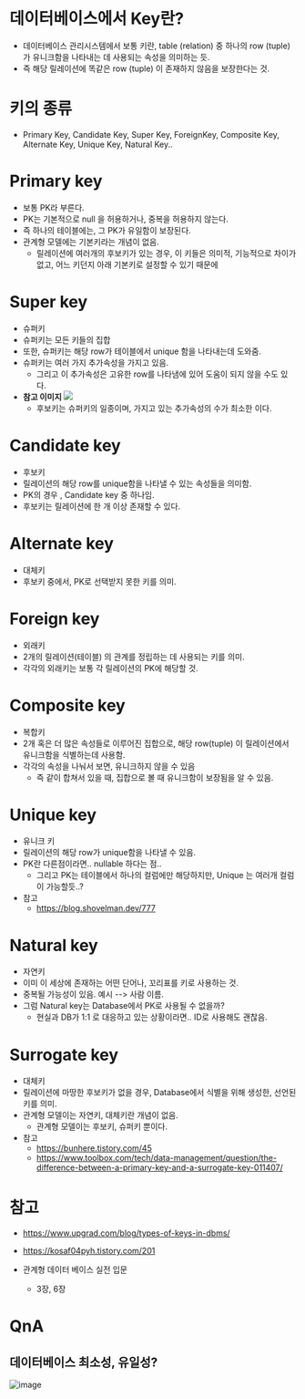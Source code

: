 # 데이터베이스에서 Key란?
- 데이터베이스 관리시스템에서 보통 키란, table (relation) 중 하나의 row (tuple) 가 유니크함을 나타내는 데 사용되는 속성을 의미하는 듯.
- 즉 해당 릴레이션에 똑같은 row (tuple) 이 존재하지 않음을 보장한다는 것.

# 키의 종류
- Primary Key, Candidate Key, Super Key, ForeignKey, Composite Key, Alternate Key, Unique Key, Natural Key..

# Primary key
- 보통 PK라 부른다.
- PK는 기본적으로 null 을 허용하거나, 중복을 허용하지 않는다.
- 즉 하나의 테이블에는, 그 PK가 유일함이 보장된다.
- 관계형 모델에는 기본키라는 개념이 없음.
    - 릴레이션에 여러개의 후보키가 있는 경우, 이 키들은 의미적, 기능적으로 차이가 없고, 어느 키던지 아래 기본키로 설정할 수 있기 때문에

# Super key
- 슈퍼키
- 슈퍼키는 모든 키들의 집합
- 또한, 슈퍼키는 해당 row가 테이블에서 unique 함을 나타내는데 도와줌.
- 슈퍼키는 여러 가지 추가속성을 가지고 있음.
    - 그리고 이 추가속성은 고유한 row를 나타냄에 있어 도움이 되지 않을 수도 있다.
- **참고 이미지**
![](https://img1.daumcdn.net/thumb/R1280x0/?scode=mtistory2&fname=https%3A%2F%2Fblog.kakaocdn.net%2Fdn%2F74FZR%2FbtqClyMJ0sx%2Fay7x7W2V3cWukTMoyYHp51%2Fimg.png)
    - 후보키는 슈퍼키의 일종이며, 가지고 있는 추가속성의 수가 최소한 이다.

# Candidate key
- 후보키
- 릴레이션의 해당 row를 unique함을 나타낼 수 있는 속성들을 의미함.
- PK의 경우 , Candidate key 중 하나임.
- 후보키는 릴레이션에 한 개 이상 존재할 수 있다.

# Alternate key
- 대체키
- 후보키 중에서, PK로 선택받지 못한 키를 의미.


# Foreign key
- 외래키
- 2개의 릴레이션(테이블) 의 관계를 정립하는 데 사용되는 키를 의미.
- 각각의 외래키는 보통 각 릴레이션의 PK에 해당할 것.

# Composite key
- 복합키
- 2개 혹은 더 많은 속성들로 이루어진 집합으로, 해당 row(tuple) 이 릴레이션에서 유니크함을 식별하는데 사용함.
- 각각의 속성을 나눠서 보면, 유니크하지 않을 수 있음 
    - 즉 같이 합쳐서 있을 때, 집합으로 볼 때 유니크함이 보장됨을 알 수 있음.

# Unique key
- 유니크 키
- 릴레이션의 해당 row가 unique함을 나타낼 수 있음.
- PK란 다른점이라면.. nullable 하다는 점..
    - 그리고 PK는 테이블에서 하나의 컬럼에만 해당하지만, Unique 는 여러개 컬럼이 가능할듯..?
- 참고
    - https://blog.shovelman.dev/777

# Natural key
- 자연키
- 이미 이 세상에 존재하는 어떤 단어나, 꼬리표를 키로 사용하는 것.
- 중복될 가능성이 있음. 예시 --> 사람 이름.
- 그럼 Natural key는 Database에서 PK로 사용될 수 없을까?
    - 현실과 DB가 1:1 로 대응하고 있는 상황이라면.. ID로 사용해도 괜찮음.

# Surrogate key
- 대체키
- 릴레이션에 마땅한 후보키가 없을 경우, Database에서 식별을 위해 생성한, 선언된 키를 의미.
- 관계형 모델이는 자연키, 대체키란 개념이 없음.
    - 관계형 모델이는 후보키, 슈퍼키 뿐이다.
- 참고
  - https://bunhere.tistory.com/45
  - https://www.toolbox.com/tech/data-management/question/the-difference-between-a-primary-key-and-a-surrogate-key-011407/

# 참고
- https://www.upgrad.com/blog/types-of-keys-in-dbms/
- https://kosaf04pyh.tistory.com/201

- 관계형 데이터 베이스 실전 입문
    - 3장, 6장 

# QnA

## 데이터베이스 최소성, 유일성? 
![image](https://user-images.githubusercontent.com/22140570/128857368-49e05cde-7ecf-4eb8-a623-715b5d175444.png)